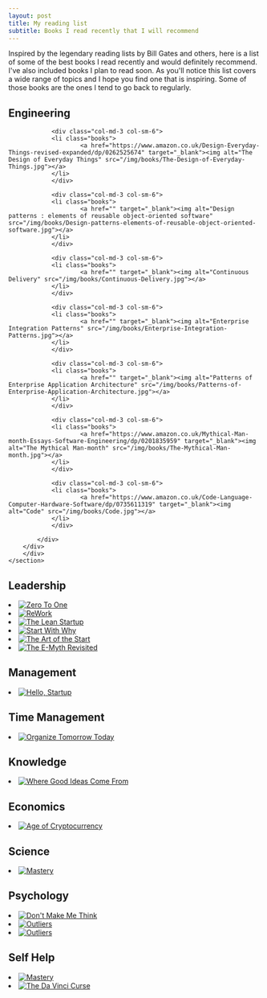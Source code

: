 ```yaml
---
layout: post
title: My reading list
subtitle: Books I read recently that I will recommend
---
```

<!-- <div>
<img class="" src="/img//books/books.png">
</div>	
 --><div>
Inspired by the legendary reading lists by Bill Gates and others, here is a list of some of the best books I read recently and would definitely recommend. I've also included books I plan to read soon. As you'll notice this list covers a wide range of topics and I hope you find one that is inspiring. Some of those books are the ones I tend to go back to regularly.
</div>

## Engineering
<div>
	<section class="gallery">
		<div class="container">
		<div class="row">
			<div>

				<div class="col-md-3 col-sm-6">
                <li class="books">
						<a href="https://www.amazon.co.uk/Design-Everyday-Things-revised-expanded/dp/0262525674" target="_blank"><img alt="The Design of Everyday Things" src="/img/books/The-Design-of-Everyday-Things.jpg"></a>
				</li>		
				</div>

				<div class="col-md-3 col-sm-6">
				<li class="books">
						<a href="" target="_blank"><img alt="Design patterns : elements of reusable object-oriented software" src="/img/books/Design-patterns-elements-of-reusable-object-oriented-software.jpg"></a>
				</li>		
				</div>

				<div class="col-md-3 col-sm-6">
				<li class="books">
						<a href="" target="_blank"><img alt="Continuous Delivery" src="/img/books/Continuous-Delivery.jpg"></a>
				</li>		
				</div>

				<div class="col-md-3 col-sm-6">
				<li class="books">
						<a href="" target="_blank"><img alt="Enterprise Integration Patterns" src="/img/books/Enterprise-Integration-Patterns.jpg"></a>
				</li>		
				</div>				

				<div class="col-md-3 col-sm-6">
				<li class="books">
						<a href="" target="_blank"><img alt="Patterns of Enterprise Application Architecture" src="/img/books/Patterns-of-Enterprise-Application-Architecture.jpg"></a>
				</li>		
				</div>

				<div class="col-md-3 col-sm-6">
				<li class="books">
						<a href="https://www.amazon.co.uk/Mythical-Man-month-Essays-Software-Engineering/dp/0201835959" target="_blank"><img alt="The Mythical Man-month" src="/img/books/The-Mythical-Man-month.jpg"></a>
				</li>		
				</div>	

				<div class="col-md-3 col-sm-6">
				<li class="books">
						<a href="https://www.amazon.co.uk/Code-Language-Computer-Hardware-Software/dp/0735611319" target="_blank"><img alt="Code" src="/img/books/Code.jpg"></a>
				</li>		
				</div>

			</div>
		</div>
		</div>
	</section>
</div>

## Leadership
<div>
	<section class="gallery">
		<div class="container">
			<div class="row">
				<div class="col-md-3 col-sm-6">
				<li class="books">
						<a href="https://www.amazon.co.uk/Zero-One-Notes-Start-Future/dp/0753555204" target="_blank"><img alt="Zero To One" src="/img/books/Zero-To-One.jpeg"></a>
				</li>		
				</div>			
				<div class="col-md-3 col-sm-6">
				<li class="books">
						<a href="https://www.amazon.co.uk/ReWork-Change-Way-Work-Forever/dp/0091929784" target="_blank"><img alt="ReWork" src="/img/books/ReWork.jpeg"></a>
				</li>		
				</div>	
				<div class="col-md-3 col-sm-6">
				<li class="books">
						<a href="https://www.amazon.co.uk/Lean-Startup-Innovation-Successful-Businesses/dp/0670921602" target="_blank"><img alt="The Lean Startup" src="/img/books/The-Lean-Startup.jpg"></a>
				</li>		
				</div>			
				<div class="col-md-3 col-sm-6">
				<li class="books">
						<a href="https://www.amazon.co.uk/Start-Why-Leaders-Inspire-Everyone/dp/0241958229" target="_blank"><img alt="Start With Why" src="/img/books/Start-With-Why.jpg"></a>
				</li>		
				</div>				
				<div class="col-md-3 col-sm-6">
				<li class="books">
						<a href="https://www.amazon.co.uk/Art-Start-2-0-Time-Tested-Battle-Hardened/dp/0241187265" target="_blank"><img alt="The Art of the Start" src="/img/books/The-Art-of-the-Start-2.0.jpg"></a>
				</li>		
				</div>				
				<div class="col-md-3 col-sm-6">
				<li class="books">
						<a href="https://www.amazon.co.uk/E-Myth-Revisited-Small-Businesses-About/dp/0887307280" target="_blank"><img alt="The E-Myth Revisited" src="/img/books/The-E-Myth-Revisited.jpg"></a>
				</li>		
				</div>
			</div>
		</div>
	</section>
</div>

## Management
<div>
	<section class="gallery">
		<div class="container">
			<div class="row">
				<div class="col-md-3 col-sm-6">
				<li class="books">
						<a href="https://www.amazon.co.uk/Hello-Startup-Programmers-Building-Technologies/dp/1491909900" target="_blank"><img alt="Hello, Startup" src="/img/books/Hello-Startup.jpg"></a>
				</li>		
				</div>
			</div>
		</div>
	</section>
</div>

## Time Management
<div>
	<section class="gallery">
		<div class="container">
			<div class="row">
                <div class="col-md-3 col-sm-6">
                	<li class="books">
						<a href="https://www.amazon.co.uk/Organize-Tomorrow-Today-Optimize-Performance/dp/0738218693" target="_blank"><img alt="Organize Tomorrow Today" src="/img//books/Organize-Tomorrow-Today.jpg"></a>
					</li>		
				</div>
			</div>			
		</div>
	</section>
</div>

## Knowledge
<div>
	<section class="gallery">
		<div class="container">
			<div class="row">
				<div class="col-md-3 col-sm-6">
				<li class="books">
						<a href="https://www.amazon.co.uk/Where-Good-Ideas-Come-Innovation/dp/0141033401" target="_blank"><img alt="Where Good Ideas Come From" src="/img/books/Where-Good-Ideas-Come-From.jpg"></a>
				</li>		
				</div>
			</div>
		</div>
	</section>
</div>

## Economics
<div>
	<section class="gallery">
		<div class="container">
			<div class="row">
				<div class="col-md-3 col-sm-6">
				<li class="books">
						<a href="https://www.amazon.co.uk/Age-Cryptocurrency-Bitcoin-Challenging-Economic/dp/1250065631" target="_blank"><img alt="Age of Cryptocurrency" src="/img/books/Age-of-Cryptocurrency.jpg"></a>
				</li>		
				</div>
			</div>
		</div>
	</section>
</div>

## Science
<div>
	<section class="gallery">
		<div class="container">
			<div class="row">
                <div class="col-md-3 col-sm-6">
                	<li class="books">
						<a href="https://www.amazon.co.uk/Making-Modern-World-Materials-Dematerialization/dp/1119942535" target="_blank"><img alt="Mastery" src="/img//books/Making-the-Modern-World.jpg"></a>
					</li>		
				</div>
			</div>
		</div>
	</section>
</div>

## Psychology
<div>
	<section class="gallery">
		<div class="container">
			<div class="row">
                <div class="col-md-3 col-sm-6">
                	<li class="books">
						<a href="https://www.amazon.co.uk/Dont-Make-Me-Think-Usability/dp/0321965515" target="_blank"><img alt="Don't Make Me Think" src="/img//books/Dont-Make-Me-Think.jpg"></a>
					</li>		
				</div>
			</div>
			<div class="col-md-3 col-sm-6">
				<li class="books">
						<a href="https://www.amazon.co.uk/Outliers-Story-Success-Malcolm-Gladwell/dp/0141036257" target="_blank"><img alt="Outliers" src="/img/books/Outliers.jpg"></a>
				</li>		
			</div>
			<div class="col-md-3 col-sm-6">
				<li class="books">
						<a href="https://www.amazon.co.uk/Nonviolent-Communication-Language-Life-Guides/dp/189200528X" target="_blank"><img alt="Outliers" src="/img/books/Nonviolent-Communication.jpg"></a>
				</li>		
			</div>			
		</div>
	</section>
</div>

## Self Help
<div>
	<section class="gallery">
		<div class="container">
			<div class="row">
                <div class="col-md-3 col-sm-6">
                	<li class="books">
						<a href="https://www.amazon.co.uk/Mastery-Robert-Greene-Collection/dp/178125091X" target="_blank"><img alt="Mastery" src="/img//books/Mastery.jpg"></a>
					</li>		
				</div>                
				<div class="col-md-3 col-sm-6">
                	<li class="books">
						<a href="https://www.amazon.co.uk/Vinci-CURSE-design-people-interests-talents/dp/1523244879" target="_blank"><img alt="The Da Vinci Curse" src="/img//books/The-Da-Vinci-Curse.jpg"></a>
					</li>		
				</div>
			</div>
		</div>
	</section>
</div>


